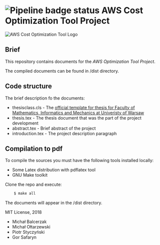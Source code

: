 # ![Pipeline badge status](https://gitlab.com/styczynski/aws-opt-tool-docs/badges/master/build.svg) AWS Cost Optimization Tool Project

![AWS Cost Optimization Tool Logo](https://gitlab.com/styczynski/aws-opt-tool-docs/raw/master/logo.png)

## Brief

This repository contains documents for the *AWS Optimization Tool Project*.

The compiled documents can be found in /dist directory.

## Code structure

The brief description fo the documents:
* thesisclass.cls - The [official template for thesis for Faculty of Mathematics, Informatics and Mechanics at Univeristy of Warsaw](https://www.mimuw.edu.pl/wzor-pracy-magisterskiej-i-licencjackiej)
* thesis.tex - The thesis document that was the part of the project development
* abstract.tex - Brief abstract of the project
* introduction.tex - The project description paragraph 

## Compilation to pdf

To compile the sources you must have the following tools installed locally:
* Some Latex distribution with pdflatex tool
* GNU Make toolkit

Clone the repo and execute:
```bash
	$ make all
```

The documents will appear in the /dist directory.

MIT License, 2018

- Michał Balcerzak
- Michał Ołtarzewski
- Piotr Styczyński
- Gor Safaryn